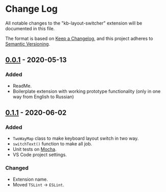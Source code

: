 # Change Log

All notable changes to the "kb-layout-switcher" extension will be documented in this file.

The format is based on [Keep a Changelog](https://keepachangelog.com/en/1.0.0/),
and this project adheres to [Semantic Versioning](https://semver.org/spec/v2.0.0.html).

## [0.0.1] - 2020-05-13

### Added

- ReadMe.
- Boilerplate extension with working prototype functionality (only in one way from English to Russian)

## [0.1.1] - 2020-06-02

### Added

- `TwoWayMap` class to make keyboard layout switch in two way.
- `switchText()` function to make all job.
- Unit tests on [Mocha](https://github.com/mochajs/mocha).
- VS Code project settings.

### Changed

- Extension name.
- Moved `TSLint` -> `ESLint`.

[0.0.1]: https://github.com/kleach/vs-code-kb-layout-switcher/commit/2dbfe575dc10c1fdf47272e24e6755c5c6beb5b4
[0.1.1]: https://github.com/kleach/vs-code-kb-layout-switcher/compare/v0.0.1...v0.1.1
